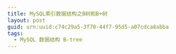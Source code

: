```yaml
---
title: MySQL索引数据结构之B树和B+树
layout: post
guid: urn:uuid:c74c29a5-3f70-44f7-95d5-a07cdca8abba
tags:
  - MySQL 数据结构 B-tree
---
```

